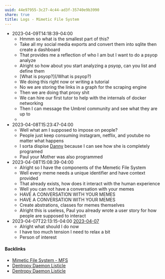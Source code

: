 ```yaml
---
uuid: 44e97955-3c27-4c44-ad3f-35740e9b3990
share: true
title: Logs - Mimetic File System
---
```

* 2023-04-09T14:18:39-04:00
	* Hmmm so what is the smallest part of this?
	* Take all my social media exports and convert them into sqlite then create a dashboard
	* That provides me a reflection of who I am but I want to do a psyop analyze
	* Alright so how about you start analyzing a psyop, can you list and define them
	* [What is psyop?](/What is psyop?)
	* We doing this right now or writing a tutorial
	* No we are storing the links in a graph for the scraping engine
	* Then we are doing that proxy shit
	* We can hire our first tutor to help with the internals of docker networking
	* Then I can message the Umbrel community and see what they are up to
	* 
* 2023-04-08T15:23:47-04:00
	* Well what am I supposed to impose on people?
	* People just keep consuming instagram, netflix, and youtube no matter what happens
	* I sorta dispise [Danny](/Danny) because I can see how she is completely programed
	* Paul your Mother was also programmed
* 2023-04-08T15:08:39-04:00
	* Alright so I have the components of the Memetic File System
	* Well every meme needs a unique identifier and have context provided
	* That already exists, how does it interact with the human experience
	* Well you can not have a conversation with your memes
	* HAVE A CONVERSATION WITH YOUR MEMES
	* HAVE A CONVERSATION WITH YOUR MEMES
	* Create abstrations, classes for memes themselves
	* Alright this is useless, Paul you already wrote a user story for how people are supposed to interact
* 2023-04-07T22:13:15-04:00 [2023-04-07](/2023-04-07)
	* Alright what should I do now
	* I have too much tension I need to relax a bit
	* Person of interest

#### Backlinks

* [Mimetic File System - MFS](/174ec832-c137-4d44-b581-3e552e0c047e)
* [Dentropy Daemon Listicle](/15c66694-3dc9-4115-afb8-887a6e52ffea)
* [Dentropy Daemon Listicle](/15c66694-3dc9-4115-afb8-887a6e52ffea)